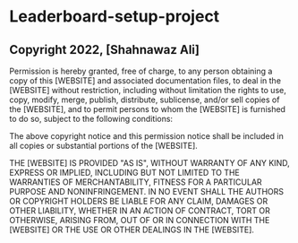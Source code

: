 # Leaderboard-setup-project

## Copyright 2022, [Shahnawaz Ali]

Permission is hereby granted, free of charge, to any person obtaining a copy of this [WEBSITE] and associated documentation files, to deal in the [WEBSITE] without restriction, including without limitation the rights to use, copy, modify, merge, publish, distribute, sublicense, and/or sell copies of the [WEBSITE], and to permit persons to whom the [WEBSITE] is furnished to do so, subject to the following conditions:

The above copyright notice and this permission notice shall be included in all copies or substantial portions of the [WEBSITE].

THE [WEBSITE] IS PROVIDED "AS IS", WITHOUT WARRANTY OF ANY KIND, EXPRESS OR IMPLIED, INCLUDING BUT NOT LIMITED TO THE WARRANTIES OF MERCHANTABILITY, FITNESS FOR A PARTICULAR PURPOSE AND NONINFRINGEMENT. IN NO EVENT SHALL THE AUTHORS OR COPYRIGHT HOLDERS BE LIABLE FOR ANY CLAIM, DAMAGES OR OTHER LIABILITY, WHETHER IN AN ACTION OF CONTRACT, TORT OR OTHERWISE, ARISING FROM, OUT OF OR IN CONNECTION WITH THE [WEBSITE] OR THE USE OR OTHER DEALINGS IN THE [WEBSITE].
